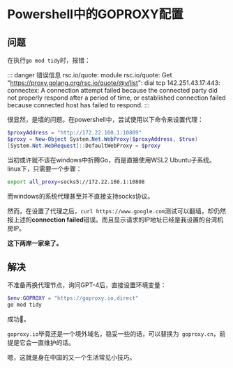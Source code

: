 # Powershell中的GOPROXY配置

## 问题
在执行`go mod tidy`时，报错：

::: danger 错误信息
rsc.io/quote: module rsc.io/quote: Get "https://proxy.golang.org/rsc.io/quote/@v/list": dial tcp 142.251.43.17:443: connectex: A connection attempt failed because the connected party did not properly respond after a period of time, or established connection failed because connected host has failed to respond.
:::

很显然，是墙的问题。在powershell中，尝试使用以下命令来设置代理：
``` powershell
$proxyAddress = "http://172.22.160.1:10809" 
$proxy = New-Object System.Net.WebProxy($proxyAddress, $true)
[System.Net.WebRequest]::DefaultWebProxy = $proxy
```
当初或许就不该在windows中折腾Go，而是直接使用WSL2 Ubuntu子系统。linux下，只需要一个步骤：
``` bash
export all_proxy=socks5://172.22.160.1:10808
```
而windows的系统代理甚至并不直接支持socks协议。

然而，在设置了代理之后，`curl https://www.google.com`测试可以翻墙，却仍然报上述的**connection failed**错误。而且显示请求的IP地址已经是我设置的台湾机房IP。

**这下两岸一家亲了。**

## 解决

不准备再换代理节点，询问GPT-4后，直接设置环境变量：
``` powershell
$env:GOPROXY = "https://goproxy.io,direct"
go mod tidy
```
成功:tada:。

`goproxy.io`毕竟还是一个境外域名，稳妥一些的话，可以替换为`
goproxy.cn`，前提是它会一直维护的话。

嗯，这就是身在中国的又一个生活常见小技巧。